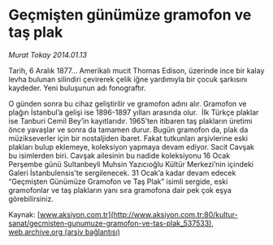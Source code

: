 # Geçmişten günümüze gramofon ve taş plak

*Murat Tokay 2014.01.13*

<div class="pNewsDetailMainContent ctx_content" itemprop="articleBody">
 <p>
  Tarih, 6 Aralık 1877… Amerikalı mucit Thomas Edison, üzerinde ince bir kalay levha bulunan silindiri çevirerek çelik iğne yardımıyla bir çocuk şarkısını kaydeder. Yeni buluşunun adı fonograftır.
 </p>
 <p>
  O günden sonra bu cihaz geliştirilir ve gramofon adını alır. Gramofon ve plağın İstanbul’a gelişi ise 1896-1897 yılları arasında olur.  İlk Türkçe plaklar ise Tanburi Cemil Bey’in kayıtlarıdır. 1965’ten itibaren taş plakların üretimi önce yavaşlar ve sonra da tamamen durur. Bugün gramofon da, plak da müzikseverler için bir nostaljiden ibaret. Fakat tutkunları arşivlerine eski plakları bulup eklemeye, koleksiyon yapmaya devam ediyor. Sacit Cavşak bu isimlerden biri. Cavşak ailesinin bu nadide koleksiyonu 16 Ocak Perşembe günü Sultanbeyli Muhsin Yazıcıoğlu Kültür Merkezi’nin içindeki Galeri İstanbulensis’te sergilenecek. 31 Ocak’a kadar devam edecek “Geçmişten Günümüze Gramofon ve Taş Plak” isimli sergide, eski gramofonlar ve taş plakların yanı sıra gramofona dair pek çok eşya görebilirsiniz.
 </p>
</div>


Kaynak: [www.aksiyon.com.tr](http://www.aksiyon.com.tr:80/kultur-sanat/gecmisten-gunumuze-gramofon-ve-tas-plak_537533), [web.archive.org (arşiv bağlantısı)](http://web.archive.org/web/20160303005916/http://www.aksiyon.com.tr:80/kultur-sanat/gecmisten-gunumuze-gramofon-ve-tas-plak_537533)

